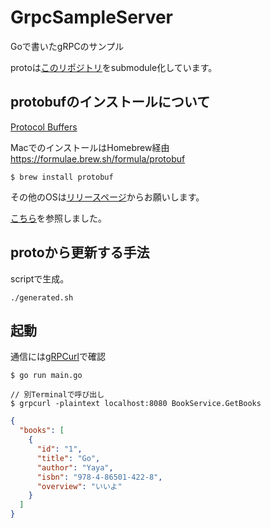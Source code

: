 # GrpcSampleServer

Goで書いたgRPCのサンプル

protoは[このリポジトリ](https://github.com/yaya1026/ProtocolBuffersSample)をsubmodule化しています。


## protobufのインストールについて
[Protocol Buffers](https://developers.google.com/protocol-buffers/)

MacでのインストールはHomebrew経由
https://formulae.brew.sh/formula/protobuf
```
$ brew install protobuf
```
その他のOSは[リリースページ](https://github.com/protocolbuffers/protobuf/releases/tag/v3.11.2)からお願いします。


[こちら](https://grpc.io/docs/languages/go/quickstart/)を参照しました。

## protoから更新する手法
scriptで生成。
```
./generated.sh
```


## 起動

通信には[gRPCurl](https://github.com/fullstorydev/grpcurl)で確認

```
$ go run main.go

// 別Terminalで呼び出し
$ grpcurl -plaintext localhost:8080 BookService.GetBooks
```

```json
{
  "books": [
    {
      "id": "1",
      "title": "Go",
      "author": "Yaya",
      "isbn": "978-4-86501-422-8",
      "overview": "いいよ"
    }
  ]
}
```


